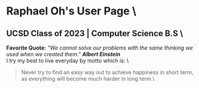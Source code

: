 # Raphael Oh's User Page \
## UCSD Class of 2023 | Computer Science B.S \
**Favorite Quote:** *"We cannot solve our problems with the same thinking we used when we created them."* ***Albert Einstein*** \
I try my best to live everyday by motto which is: \
>Never try to find an easy way out to achieve happiness in short term, as everything will become much harder in long term.\
